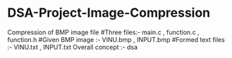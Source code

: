 # DSA-Project-Image-Compression
Compression of BMP image  file 
#Three files:- 
main.c , function.c , function.h
#Given BMP image :- 
VINU.bmp , INPUT.bmp
#Formed text files :-
VINU.txt , INPUT.txt
Overall concept :- dsa 
